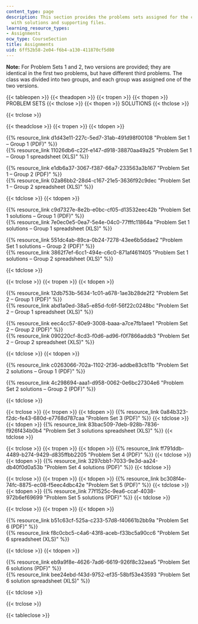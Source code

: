 ```yaml
---
content_type: page
description: This section provides the problems sets assigned for the course along
  with solutions and supporting files.
learning_resource_types:
- Assignments
ocw_type: CourseSection
title: Assignments
uid: 6ff52b58-2e04-f6b4-a130-411870cf5d80
---
```


**Note:** For Problem Sets 1 and 2, two versions are provided; they are identical in the first two problems, but have different third problems. The class was divided into two groups, and each group was assigned one of the two versions.

{{< tableopen >}}
{{< theadopen >}}
{{< tropen >}}
{{< thopen >}}
PROBLEM SETS
{{< thclose >}}
{{< thopen >}}
SOLUTIONS
{{< thclose >}}

{{< trclose >}}

{{< theadclose >}}
{{< tropen >}}
{{< tdopen >}}


{{% resource_link d1d43e11-227c-5ed7-31ab-491d98f00108 "Problem Set 1 – Group 1 (PDF)" %}}  
{{% resource_link 11026db6-c22f-e147-d918-38870aa49a25 "Problem Set 1 – Group 1 spreadsheet (XLS)" %}}

{{% resource_link e1db6a37-3067-f387-66a7-233563a3b167 "Problem Set 1 – Group 2 (PDF)" %}}  
{{% resource_link 02a86bb2-28d4-c167-21e5-3636f92c9dec "Problem Set 1 – Group 2 spreadsheet (XLS)" %}}


{{< tdclose >}}
{{< tdopen >}}


{{% resource_link c9d7327e-8e2b-e0bc-cf05-d13532eec42b "Problem Set 1 solutions – Group 1 (PDF)" %}}  
{{% resource_link 7e0ec0e5-0ea7-5e4e-04c0-77fffc11864a "Problem Set 1 solutions – Group 1 spreadsheet (XLS)" %}}

{{% resource_link 551dc4ab-89ca-0b24-7278-43ee6b5ddae2 "Problem Set 1 solutions – Group 2 (PDF)" %}}  
{{% resource_link 3862f7ef-6cc1-494e-c6c0-871af461f405 "Problem Set 1 solutions – Group 2 spreadsheet (XLS)" %}}


{{< tdclose >}}

{{< trclose >}}
{{< tropen >}}
{{< tdopen >}}


{{% resource_link 12db753b-5634-1c01-a678-1ae3b28de2f2 "Problem Set 2 – Group 1 (PDF)" %}}  
{{% resource_link abd1a0ed-38a5-e85d-fc6f-56f22c0248bc "Problem Set 2 – Group 1 spreadsheet (XLS)" %}}

{{% resource_link eec4cc57-80e9-3008-baaa-a7ce7fb1aee1 "Problem Set 2 – Group 2 (PDF)" %}}  
{{% resource_link 090220cf-8cd3-f0d6-ad96-f0f7866addb3 "Problem Set 2 – Group 2 spreadsheet (XLS)" %}}


{{< tdclose >}}
{{< tdopen >}}


{{% resource_link c0263066-702a-1102-2f36-addbe83cb11b "Problem Set 2 solutions – Group 1 (PDF)" %}}

{{% resource_link 4c298694-aaa1-d958-0062-0e6bc27304e6 "Problem Set 2 solutions – Group 2 (PDF)" %}}


{{< tdclose >}}

{{< trclose >}}
{{< tropen >}}
{{< tdopen >}}
{{% resource_link 0a84b323-f2dc-fe43-680d-e7768d787caa "Problem Set 3 (PDF)" %}}
{{< tdclose >}}
{{< tdopen >}}
{{% resource_link 83bac509-7deb-928b-7836-f926f434b0b4 "Problem Set 3 solutions spreadsheet (XLS)" %}}
{{< tdclose >}}

{{< trclose >}}
{{< tropen >}}
{{< tdopen >}}
{{% resource_link ff791ddb-4489-b274-9429-d835ffbb2205 "Problem Set 4 (PDF)" %}}
{{< tdclose >}}
{{< tdopen >}}
{{% resource_link 3297cbb1-7033-9e3d-aa24-db40f0d0a53b "Problem Set 4 solutions (PDF)" %}}
{{< tdclose >}}

{{< trclose >}}
{{< tropen >}}
{{< tdopen >}}
{{% resource_link bc308f4e-74fc-8875-ec08-f5eec4dbc42e "Problem Set 5 (PDF)" %}}
{{< tdclose >}}
{{< tdopen >}}
{{% resource_link 77f1525c-9ea6-ccaf-4038-972b6ef69699 "Problem Set 5 solutions (PDF)" %}}
{{< tdclose >}}

{{< trclose >}}
{{< tropen >}}
{{< tdopen >}}


{{% resource_link b51c63cf-525a-c233-57d8-f40661b2bb9a "Problem Set 6 (PDF)" %}}  
{{% resource_link f8c0cbc5-c4a6-43f8-aceb-f33bc5a90cc6 "Problem Set 6 spreadsheet (XLS)" %}}


{{< tdclose >}}
{{< tdopen >}}


{{% resource_link eb9a9f8e-4626-7ad6-6619-926f8c32aea5 "Problem Set 6 solutions (PDF)" %}}  
{{% resource_link bee24ebd-f43d-9752-ef35-58bf53e43593 "Problem Set 6 solution spreadsheet (XLS)" %}}


{{< tdclose >}}

{{< trclose >}}

{{< tableclose >}}